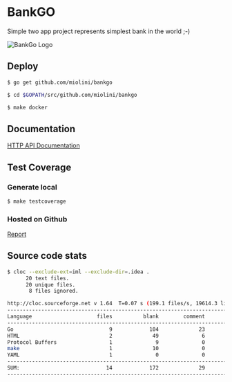 # BankGO

Simple two app project represents simplest bank in the world ;-)

![BankGo Logo](https://miolini.github.io/bankgo/bankgo.jpg)

## Deploy

```bash
$ go get github.com/miolini/bankgo

$ cd $GOPATH/src/github.com/miolini/bankgo

$ make docker
```

## Documentation

[HTTP API Documentation](http://miolini.github.io/bankgo/)

## Test Coverage

### Generate local

```bash
$ make testcoverage
```

### Hosted on Github

[Report](https://miolini.github.io/bankgo/testcoverage.html)

## Source code stats

```bash
$ cloc --exclude-ext=iml --exclude-dir=.idea .
      20 text files.
      20 unique files.                              
       8 files ignored.

http://cloc.sourceforge.net v 1.64  T=0.07 s (199.1 files/s, 19614.3 lines/s)
-------------------------------------------------------------------------------
Language                     files          blank        comment           code
-------------------------------------------------------------------------------
Go                               9            104             23            728
HTML                             2             49              6            384
Protocol Buffers                 1              9              0             30
make                             1             10              0             26
YAML                             1              0              0             10
-------------------------------------------------------------------------------
SUM:                            14            172             29           1178
-------------------------------------------------------------------------------

```
